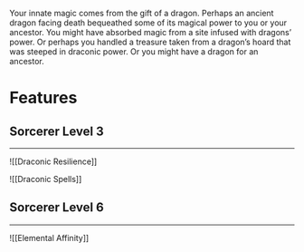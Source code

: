 Your innate magic comes from the gift of a dragon. Perhaps an ancient dragon facing death bequeathed some of its magical power to you or your ancestor. You might have absorbed magic from a site infused with dragons’ power. Or perhaps you handled a treasure taken from a dragon’s hoard that was steeped in draconic power. Or you might have a dragon for an ancestor.
# Features
## Sorcerer Level 3
---
![[Draconic Resilience]]

![[Draconic Spells]]
## Sorcerer Level 6
---
![[Elemental Affinity]]